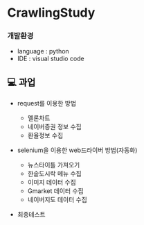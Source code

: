 # CrawlingStudy

### 개발환경
* language : python
* IDE : visual studio code

## 💻 과업
* request를 이용한 방법
  - 멜론차트
  - 네이버증권 정보 수집
  - 환율정보 수집

* selenium을 이용한 web드라이버 방법(자동화)
  - 뉴스타이틀 가져오기
  - 한솥도시락 메뉴 수집
  - 이미지 데이터 수집
  - Gmarket 데이터 수집
  - 네이버지도 데이터 수집


* 최종테스트
